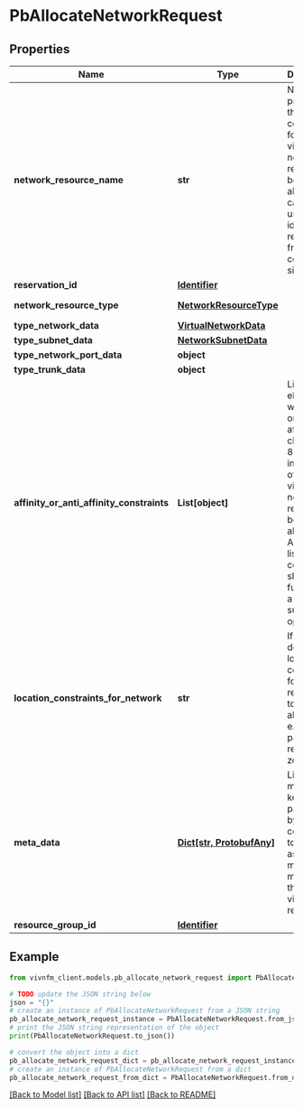 # PbAllocateNetworkRequest


## Properties

Name | Type | Description | Notes
------------ | ------------- | ------------- | -------------
**network_resource_name** | **str** | Name provided by the consumer for the virtualised network resource to be allocated. It can be used for identifying resources from consumer side. | [optional] 
**reservation_id** | [**Identifier**](Identifier.md) |  | [optional] 
**network_resource_type** | [**NetworkResourceType**](NetworkResourceType.md) |  | [optional] [default to NetworkResourceType.NETWORK]
**type_network_data** | [**VirtualNetworkData**](VirtualNetworkData.md) |  | [optional] 
**type_subnet_data** | [**NetworkSubnetData**](NetworkSubnetData.md) |  | [optional] 
**type_network_port_data** | **object** |  | [optional] 
**type_trunk_data** | **object** |  | [optional] 
**affinity_or_anti_affinity_constraints** | **List[object]** | List of elements with affinity or anti affinity (see clause 8.4.8.2) information of the virtualised network resource to be allocated. All the listed constraints shall be fulfilled for a successful operation. | [optional] 
**location_constraints_for_network** | **str** | If present, it defines location constraints for the resource(s) to be allocated, e.g. in what particular resource zone. | [optional] 
**meta_data** | [**Dict[str, ProtobufAny]**](ProtobufAny.md) | List of metadata key-value pairs used by the consumer to associate meaningful metadata to the related virtualised resource. | [optional] 
**resource_group_id** | [**Identifier**](Identifier.md) |  | [optional] 

## Example

```python
from vivnfm_client.models.pb_allocate_network_request import PbAllocateNetworkRequest

# TODO update the JSON string below
json = "{}"
# create an instance of PbAllocateNetworkRequest from a JSON string
pb_allocate_network_request_instance = PbAllocateNetworkRequest.from_json(json)
# print the JSON string representation of the object
print(PbAllocateNetworkRequest.to_json())

# convert the object into a dict
pb_allocate_network_request_dict = pb_allocate_network_request_instance.to_dict()
# create an instance of PbAllocateNetworkRequest from a dict
pb_allocate_network_request_from_dict = PbAllocateNetworkRequest.from_dict(pb_allocate_network_request_dict)
```
[[Back to Model list]](../README.md#documentation-for-models) [[Back to API list]](../README.md#documentation-for-api-endpoints) [[Back to README]](../README.md)


